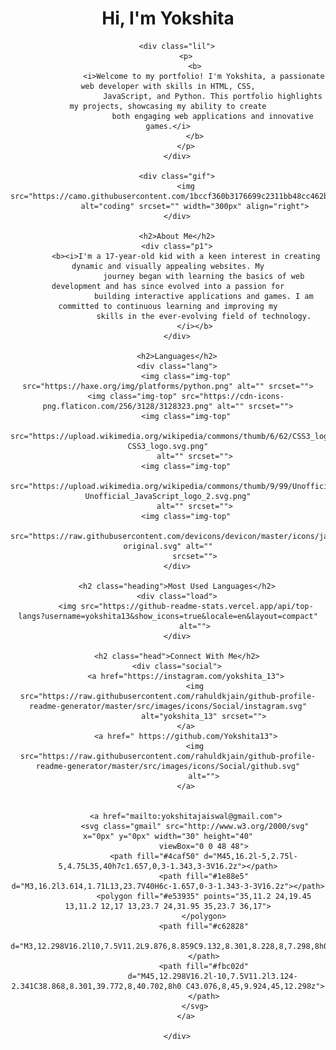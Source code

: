 <!DOCTYPE html>
<html lang="en">

<head>
    <meta charset="UTF-8">
    <meta name="viewport" content="width=device-width, initial-scale=1.0">
    <title>My Profile</title>
    <link rel="stylesheet" href="style.css">
</head>

<body>
    <header>
        <h1>Hi, I'm Yokshita</h1>

        <div class="lil">
            <p>
                <b>
                    <i>Welcome to my portfolio! I'm Yokshita, a passionate web developer with skills in HTML, CSS,
                        JavaScript, and Python. This portfolio highlights my projects, showcasing my ability to create
                        both engaging web applications and innovative games.</i>
                </b>
            </p>
        </div>

        <div class="gif">
            <img src="https://camo.githubusercontent.com/1bccf360b3176699c2311bb48cc462b14bd872cdbc12775a68a2d18c823be833/68747470733a2f2f6d656469612e6c6963646e2e636f6d2f646d732f696d6167652f443536323241514866706a4c32333445436c772f6665656473686172652d736872696e6b5f323034385f313533362f302f313639333931313736373132383f653d3231343734383336343726763d6265746126743d4a325a476f6d66565f4f457a434b35374d48486f475741593863386b6d7a616c7076513635744e38623430"
                alt="coding" srcset="" width="300px" align="right">
        </div>

        <h2>About Me</h2>
        <div class="p1">
            <b><i>I'm a 17-year-old kid with a keen interest in creating dynamic and visually appealing websites. My
                    journey began with learning the basics of web development and has since evolved into a passion for
                    building interactive applications and games. I am committed to continuous learning and improving my
                    skills in the ever-evolving field of technology.
                </i></b>
        </div>

        <h2>Languages</h2>
        <div class="lang">
            <img class="img-top" src="https://haxe.org/img/platforms/python.png" alt="" srcset="">
            <img class="img-top" src="https://cdn-icons-png.flaticon.com/256/3128/3128323.png" alt="" srcset="">
            <img class="img-top"
                src="https://upload.wikimedia.org/wikipedia/commons/thumb/6/62/CSS3_logo.svg/2048px-CSS3_logo.svg.png"
                alt="" srcset="">
            <img class="img-top"
                src="https://upload.wikimedia.org/wikipedia/commons/thumb/9/99/Unofficial_JavaScript_logo_2.svg/1200px-Unofficial_JavaScript_logo_2.svg.png"
                alt="" srcset="">
            <img class="img-top"
                src="https://raw.githubusercontent.com/devicons/devicon/master/icons/java/java-original.svg" alt=""
                srcset="">
        </div>

        <h2 class="heading">Most Used Languages</h2>
        <div class="load">
            <img src="https://github-readme-stats.vercel.app/api/top-langs?username=yokshita13&show_icons=true&locale=en&layout=compact"
                alt="">
        </div>

        <h2 class="head">Connect With Me</h2>
        <div class="social">
            <a href="https://instagram.com/yokshita_13">
                <img src="https://raw.githubusercontent.com/rahuldkjain/github-profile-readme-generator/master/src/images/icons/Social/instagram.svg"
                    alt="yokshita_13" srcset="">
            </a>
            <a href=" https://github.com/Yokshita13">
                <img src="https://raw.githubusercontent.com/rahuldkjain/github-profile-readme-generator/master/src/images/icons/Social/github.svg"
                    alt="">
            </a>


            <a href="mailto:yokshitajaiswal@gmail.com">
                <svg class="gmail" src="http://www.w3.org/2000/svg" x="0px" y="0px" width="30" height="40"
                    viewBox="0 0 48 48">
                    <path fill="#4caf50" d="M45,16.2l-5,2.75l-5,4.75L35,40h7c1.657,0,3-1.343,3-3V16.2z"></path>
                    <path fill="#1e88e5" d="M3,16.2l3.614,1.71L13,23.7V40H6c-1.657,0-3-1.343-3-3V16.2z"></path>
                    <polygon fill="#e53935" points="35,11.2 24,19.45 13,11.2 12,17 13,23.7 24,31.95 35,23.7 36,17">
                    </polygon>
                    <path fill="#c62828"
                        d="M3,12.298V16.2l10,7.5V11.2L9.876,8.859C9.132,8.301,8.228,8,7.298,8h0C4.924,8,3,9.924,3,12.298z">
                    </path>
                    <path fill="#fbc02d"
                        d="M45,12.298V16.2l-10,7.5V11.2l3.124-2.341C38.868,8.301,39.772,8,40.702,8h0 C43.076,8,45,9.924,45,12.298z">
                    </path>
                </svg>
            </a>

        </div>
</body>

</html>
